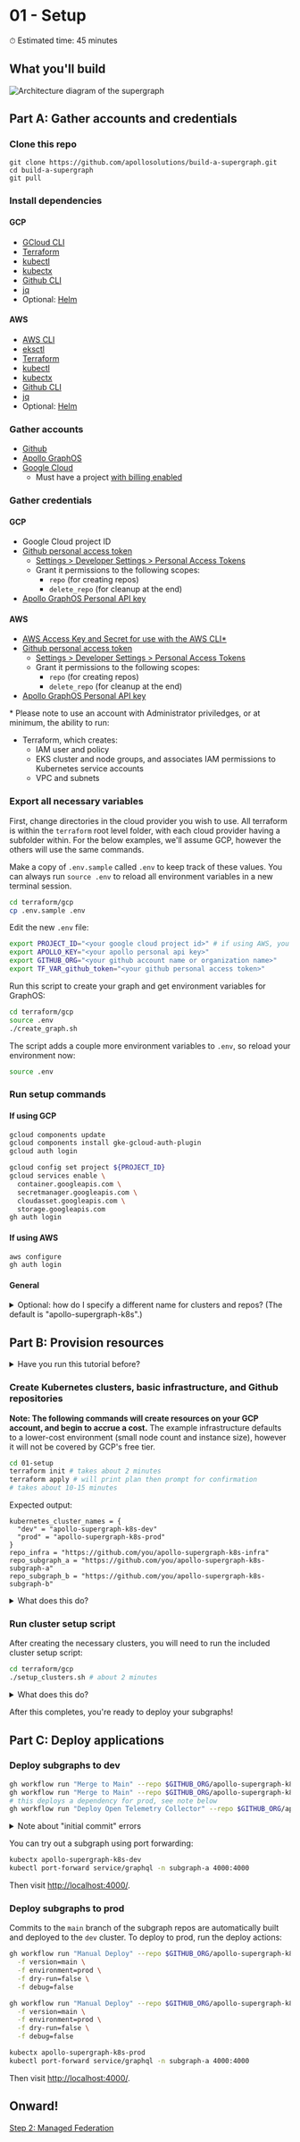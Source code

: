 # 01 - Setup

⏱ Estimated time: 45 minutes

## What you'll build

![Architecture diagram of the supergraph](01-diagram-fj.png)

## Part A: Gather accounts and credentials

### Clone this repo

```
git clone https://github.com/apollosolutions/build-a-supergraph.git
cd build-a-supergraph
git pull
```

### Install dependencies

#### GCP

- [GCloud CLI](https://cloud.google.com/sdk/docs/install)
- [Terraform](https://learn.hashicorp.com/tutorials/terraform/install-cli)
- [kubectl](https://kubernetes.io/docs/tasks/tools/)
- [kubectx](https://github.com/ahmetb/kubectx#installation)
- [Github CLI](https://cli.github.com/)
- [jq](https://stedolan.github.io/jq/download/)
- Optional: [Helm](https://helm.sh/docs/intro/install/)

#### AWS

- [AWS CLI](https://docs.aws.amazon.com/cli/latest/userguide/getting-started-install.html)
- [eksctl](https://eksctl.io/introduction/#installation)
- [Terraform](https://learn.hashicorp.com/tutorials/terraform/install-cli)
- [kubectl](https://kubernetes.io/docs/tasks/tools/)
- [kubectx](https://github.com/ahmetb/kubectx#installation)
- [Github CLI](https://cli.github.com/)
- [jq](https://stedolan.github.io/jq/download/)
- Optional: [Helm](https://helm.sh/docs/intro/install/)

### Gather accounts

- [Github](https://github.com/signup)
- [Apollo GraphOS](https://studio.apollographql.com/signup?referrer=build-a-supergraph)
- [Google Cloud](https://console.cloud.google.com/freetrial)
  - Must have a project [with billing enabled](https://cloud.google.com/resource-manager/docs/creating-managing-projects#gcloud)

### Gather credentials

#### GCP

- Google Cloud project ID
- [Github personal access token](https://docs.github.com/en/authentication/keeping-your-account-and-data-secure/creating-a-personal-access-token)
  - [Settings > Developer Settings > Personal Access Tokens](https://github.com/settings/tokens)
  - Grant it permissions to the following scopes:
    - `repo` (for creating repos)
    - `delete_repo` (for cleanup at the end)
- [Apollo GraphOS Personal API key](https://studio.apollographql.com/user-settings/api-keys)

#### AWS

- [AWS Access Key and Secret for use with the AWS CLI*](https://docs.aws.amazon.com/cli/latest/userguide/cli-configure-files.html)
- [Github personal access token](https://docs.github.com/en/authentication/keeping-your-account-and-data-secure/creating-a-personal-access-token)
  - [Settings > Developer Settings > Personal Access Tokens](https://github.com/settings/tokens)
  - Grant it permissions to the following scopes:
    - `repo` (for creating repos)
    - `delete_repo` (for cleanup at the end)
- [Apollo GraphOS Personal API key](https://studio.apollographql.com/user-settings/api-keys)

\* Please note to use an account with Administrator priviledges, or at minimum, the ability to run: 

* Terraform, which creates: 
  * IAM user and policy
  * EKS cluster and node groups, and associates IAM permissions to Kubernetes service accounts
  * VPC and subnets


### Export all necessary variables

First, change directories in the cloud provider you wish to use. All terraform is within the `terraform` root level folder, with each cloud provider having a subfolder within. For the below examples, we'll assume GCP, however the others will use the same commands. 

Make a copy of `.env.sample` called `.env` to keep track of these values. You can always run `source .env` to reload all environment variables in a new terminal session.

```sh
cd terraform/gcp
cp .env.sample .env
```

Edit the new `.env` file:

```sh
export PROJECT_ID="<your google cloud project id>" # if using AWS, you will not see this line and can omit this
export APOLLO_KEY="<your apollo personal api key>"
export GITHUB_ORG="<your github account name or organization name>"
export TF_VAR_github_token="<your github personal access token>"
```

Run this script to create your graph and get environment variables for GraphOS:

```sh
cd terraform/gcp
source .env
./create_graph.sh
```

The script adds a couple more environment variables to `.env`, so reload your environment now:

```sh
source .env
```

### Run setup commands

#### If using GCP

```sh
gcloud components update
gcloud components install gke-gcloud-auth-plugin
gcloud auth login

gcloud config set project ${PROJECT_ID}
gcloud services enable \
  container.googleapis.com \
  secretmanager.googleapis.com \
  cloudasset.googleapis.com \
  storage.googleapis.com
gh auth login
```

#### If using AWS

```sh
aws configure
gh auth login
```

#### General


<details>
  <summary>Optional: how do I specify a different name for clusters and repos? (The default is "apollo-supergraph-k8s".)</summary>

Before running `create_graph.sh`, `setup_clusters.sh`, or `terraform apply` export the prefix as as environment variables:

```sh
export CLUSTER_PREFIX=my-custom-prefix
export TF_VAR_demo_name=$CLUSTER_PREFIX
```

</details>

## Part B: Provision resources

<details>
  <summary>Have you run this tutorial before?</summary>

You may need to clean up your Github packages before creating new repos of the same name. Visit `https://github.com/<your github username>?tab=packages` and delete the packages created by the previous versions of the repos.

</details>

### Create Kubernetes clusters, basic infrastructure, and Github repositories

**Note: The following commands will create resources on your GCP account, and begin to accrue a cost.** The example infrastructure defaults to a lower-cost environment (small node count and instance size), however it will not be covered by GCP's free tier.

```sh
cd 01-setup
terraform init # takes about 2 minutes
terraform apply # will print plan then prompt for confirmation
# takes about 10-15 minutes
```

Expected output:

```
kubernetes_cluster_names = {
  "dev" = "apollo-supergraph-k8s-dev"
  "prod" = "apollo-supergraph-k8s-prod"
}
repo_infra = "https://github.com/you/apollo-supergraph-k8s-infra"
repo_subgraph_a = "https://github.com/you/apollo-supergraph-k8s-subgraph-a"
repo_subgraph_b = "https://github.com/you/apollo-supergraph-k8s-subgraph-b"
```

<details>
  <summary>What does this do?</summary>

Terraform provisions:

- Two Kubernetes clusters (dev and prod)
- Three Github repos (subgraph-a, subgraph-b, infra)
- Github action secrets for GCP/AWS and Apollo credentials

The subgraph repos are configured to build and deploy to the `dev` cluster once they're provisioned. (The deploy will fail the first time. See "Note about "initial commit" errors" below.)

</details>

### Run cluster setup script

After creating the necessary clusters, you will need to run the included cluster setup script:

```sh
cd terraform/gcp
./setup_clusters.sh # about 2 minutes
```

<details>
  <summary>What does this do?</summary>

For both `dev` and `prod` clusters:

- Configures your local `kubectl` so you can inspect your clusters
- For GCP users:
  - Configures namespace, service account, and role bindings for Open Telemetry and Google Traces.
- For AWS users:
  - Configures load balancer controller policy and IAM service account

</details>

After this completes, you're ready to deploy your subgraphs!

## Part C: Deploy applications

### Deploy subgraphs to dev

```sh
gh workflow run "Merge to Main" --repo $GITHUB_ORG/apollo-supergraph-k8s-subgraph-a
gh workflow run "Merge to Main" --repo $GITHUB_ORG/apollo-supergraph-k8s-subgraph-b
# this deploys a dependency for prod, see note below
gh workflow run "Deploy Open Telemetry Collector" --repo $GITHUB_ORG/apollo-supergraph-k8s-infra
```

<details>
  <summary>Note about "initial commit" errors</summary>

When terraform creates the repositories, they immediately kick off initial workflow runs. But the secrets needed are available at that point. The "initial commit" runs will fail, but we're just re-running them with the commands above.

</details>

You can try out a subgraph using port forwarding:

```sh
kubectx apollo-supergraph-k8s-dev
kubectl port-forward service/graphql -n subgraph-a 4000:4000
```

Then visit [http://localhost:4000/](http://localhost:4000/).

### Deploy subgraphs to prod

Commits to the `main` branch of the subgraph repos are automatically built and deployed to the `dev` cluster. To deploy to prod, run the deploy actions:

```sh
gh workflow run "Manual Deploy" --repo $GITHUB_ORG/apollo-supergraph-k8s-subgraph-a \
  -f version=main \
  -f environment=prod \
  -f dry-run=false \
  -f debug=false

gh workflow run "Manual Deploy" --repo $GITHUB_ORG/apollo-supergraph-k8s-subgraph-b \
  -f version=main \
  -f environment=prod \
  -f dry-run=false \
  -f debug=false
```

```sh
kubectx apollo-supergraph-k8s-prod
kubectl port-forward service/graphql -n subgraph-a 4000:4000
```

Then visit [http://localhost:4000/](http://localhost:4000/).

## Onward!

[Step 2: Managed Federation](../02-managed-federation/)
